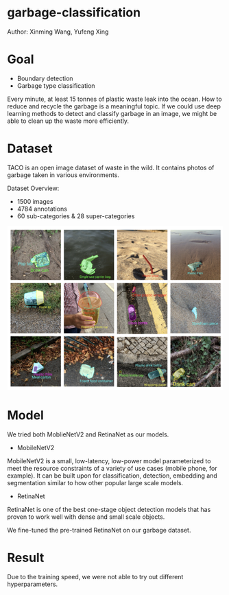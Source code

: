 # garbage-classification

Author: Xinming Wang, Yufeng Xing


# Goal

- Boundary detection
- Garbage type classification

Every minute, at least 15 tonnes of plastic waste leak into the ocean. How to reduce and recycle the garbage is a meaningful topic. If we could use deep learning methods to detect and classify garbage in an image, we might be able to clean up the waste more efficiently.


# Dataset

TACO is an open image dataset of waste in the wild. It contains photos of garbage taken in various environments.

Dataset Overview:
- 1500 images
- 4784 annotations
- 60 sub-categories & 28 super-categories

![Image](https://github.com/Ming2010/garbage-classification/blob/main/img/dataset_preview.png)


# Model

We tried both MoblieNetV2 and RetinaNet as our models.

- MobileNetV2

MobileNetV2 is a small, low-latency, low-power model parameterized to meet the resource constraints of a variety of use cases (mobile phone, for example). It can be built upon for classification, detection, embedding and segmentation similar to how other popular large scale models.

- RetinaNet

RetinaNet is one of the best one-stage object detection models that has proven to work well with dense and small scale objects.

We fine-tuned the pre-trained RetinaNet on our garbage dataset.

# Result

Due to the training speed, we were not able to try out different hyperparameters.